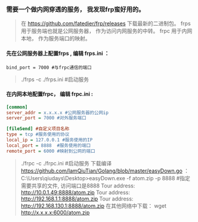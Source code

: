 ### 需要一个做内网穿透的服务， 我发现frp蛮好用的。
> 在 https://github.com/fatedier/frp/releases 下载最新的二进制包。
frps 用于服务端也就是公网服务器， 作为访问内网服务的中转。
frpc 用于内网本地， 作为服务端口的映射。

#### 先在公网服务器上配置frps , 编辑 frps.ini ：
```[common]
bind_port = 7000 #与frpc通信的端口
```
> ./frps -c ./frps.ini #启动服务

#### 在内网本地配置frpc， 编辑 frpc.ini :
``` frpc.ini
[common]
server_addr = x.x.x.x #公网服务器的公网ip
server_port = 7000 #对外服务端口

[fileSend] #自定义项目名称
type = tcp #服务使用的协议
local_ip = 127.0.0.1 #服务使用的IP
local_port = 8888  #服务使用的端口
remote_port = 6000 #映射到公网的端口
```
> ./frpc -c ./frpc.ini #启动服务
下载编译 https://github.com/IamQiuTian/Golang/blob/master/easyDown.go ：
C:\Users\qiudays\Desktop>easyDown.exe -f atom.zip -p 8888 #指定需要共享的文件, 访问端口是8888
Tour address: http://10.0.1.49:8888/atom.zip
Tour address: http://192.168.1.1:8888/atom.zip
Tour address: http://192.168.130.1:8888/atom.zip
在其他网络中下载：
wget http://x.x.x.x:6000/atom.zip

